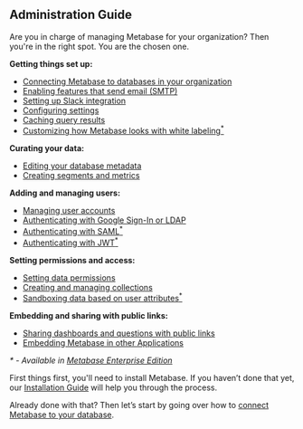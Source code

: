 ## Administration Guide

Are you in charge of managing Metabase for your organization? Then you're in the right spot. You are the chosen one.

**Getting things set up:**
* [Connecting Metabase to databases in your organization](01-managing-databases.md)
* [Enabling features that send email (SMTP)](02-setting-up-email.md)
* [Setting up Slack integration](09-setting-up-slack.md)
* [Configuring settings](08-configuration-settings.md)
* [Caching query results](14-caching.md)
* [Customizing how Metabase looks with white labeling<sup>*</sup>](15-whitelabeling.md)

**Curating your data:**
* [Editing your database metadata](03-metadata-editing.md)
* [Creating segments and metrics](07-segments-and-metrics.md)

**Adding and managing users:**
* [Managing user accounts](04-managing-users.md)
* [Authenticating with Google Sign-In or LDAP](10-single-sign-on.md)
* [Authenticating with SAML<sup>*</sup>](16-authenticating-with-saml.md)
* [Authenticating with JWT<sup>*</sup>](18-authenticating-with-jwt.md)

**Setting permissions and access:**
* [Setting data permissions](05-setting-permissions.md)
* [Creating and managing collections](06-collections.md)
* [Sandboxing data based on user attributes<sup>*</sup>](17-data-sandboxes.md)

**Embedding and sharing with public links:**
* [Sharing dashboards and questions with public links](12-public-links.md)
* [Embedding Metabase in other Applications](13-embedding.md)

*&ast; - Available in [Metabase Enterprise Edition](https://store.metabase.com)*

First things first, you'll need to install Metabase. If you haven’t done that yet, our [Installation Guide](../operations-guide/start.html#installing-and-running-metabase) will help you through the process.

Already done with that? Then let’s start by going over how to [connect Metabase to your database](01-managing-databases.md).
